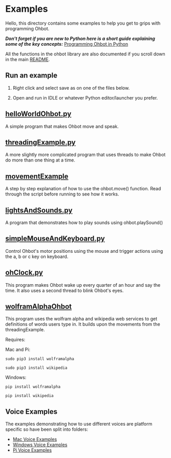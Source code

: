 # Examples

Hello, this directory contains some examples to help you get to grips with programming Ohbot. 

***Don't forget if you are new to Python here is a short guide explaining some of the key concepts:*** [Programming Ohbot in Python](https://docs.google.com/document/d/e/2PACX-1vTM9FmTBpGGJ4Ddvutpv3kxXkS0oyT4U9JPBV95UXdSJU10TD5JC1XWTf2cRGjHWApHOrTC6JLizD64/pub)

All the functions in the ohbot library are also documented if you scroll down in the main [README](https://github.com/ohbot/ohbot-python/blob/master/README.md).

Run an example
-

1) Right click and select save as on one of the files below.

2) Open and run in IDLE or whatever Python editor/launcher you prefer. 

[helloWorldOhbot.py](https://raw.githubusercontent.com/ohbot/ohbot-python/master/examples/helloWorldOhbot.py)
-
A simple program that makes Ohbot move and speak. 

 [threadingExample.py](https://raw.githubusercontent.com/ohbot/ohbot-python/master/examples/threadingExample.py)
-
A more slightly more complicated program that uses threads to make Ohbot do more than one thing at a time. 

[movementExample](https://raw.githubusercontent.com/ohbot/ohbot-python/master/examples/movementExample.py)
-
A step by step explanation of how to use the ohbot.move() function. Read through the script before running to see how it works. 

 [lightsAndSounds.py](https://raw.githubusercontent.com/ohbot/ohbot-python/master/examples/lightsAndSounds.py)
-
A program that demonstrates how to play sounds using ohbot.playSound()

[simpleMouseAndKeyboard.py](https://raw.githubusercontent.com/ohbot/ohbot-python/master/examples/simpleMouseAndKeyboard.py)
-
Control Ohbot's motor positions using the mouse and trigger actions using the a, b or c key on keyboard. 

 [ohClock.py](https://raw.githubusercontent.com/ohbot/ohbot-python/master/examples/ohClock.py)
-
This program makes Ohbot wake up every quarter of an hour and say the time. It also uses a second thread to blink Ohbot's eyes.  

 [wolframAlphaOhbot](https://raw.githubusercontent.com/ohbot/ohbot-python/master/examples/wolframAlphaOhbot.py)
-
This program uses the wolfram alpha and wikipedia web services to get definitions of words users type in. It builds upon the movements from the threadingExample. 

Requires:

Mac and Pi:

```sudo pip3 install wolframalpha```  

```sudo pip3 install wikipedia``` 

Windows:

```pip install wolframalpha```  

```pip install wikipedia``` 

Voice Examples
-
The examples demonstrating how to use different voices are platform specific so have been split into folders:

* [Mac Voice Examples](https://github.com/ohbot/ohbot-python/tree/master/examples/Mac)
* [Windows Voice Examples](https://github.com/ohbot/ohbot-python/tree/master/examples/Windows)
* [Pi Voice Examples](https://github.com/ohbot/ohbot-python/tree/master/examples/Pi)

